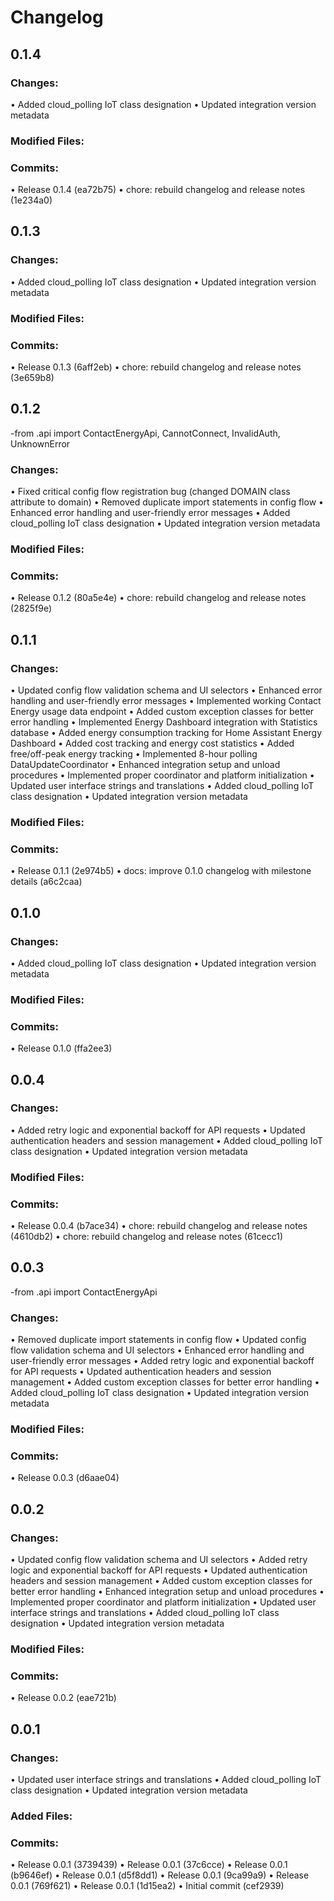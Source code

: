 # Changelog

## 0.1.4

### Changes:
• Added cloud_polling IoT class designation
• Updated integration version metadata

### Modified Files:

### Commits:
• Release 0.1.4 (ea72b75)
• chore: rebuild changelog and release notes (1e234a0)


## 0.1.3

### Changes:
• Added cloud_polling IoT class designation
• Updated integration version metadata

### Modified Files:

### Commits:
• Release 0.1.3 (6aff2eb)
• chore: rebuild changelog and release notes (3e659b8)


## 0.1.2

-from .api import ContactEnergyApi, CannotConnect, InvalidAuth, UnknownError
### Changes:
• Fixed critical config flow registration bug (changed DOMAIN class attribute to domain)
• Removed duplicate import statements in config flow
• Enhanced error handling and user-friendly error messages
• Added cloud_polling IoT class designation
• Updated integration version metadata

### Modified Files:

### Commits:
• Release 0.1.2 (80a5e4e)
• chore: rebuild changelog and release notes (2825f9e)


## 0.1.1

### Changes:
• Updated config flow validation schema and UI selectors
• Enhanced error handling and user-friendly error messages
• Implemented working Contact Energy usage data endpoint
• Added custom exception classes for better error handling
• Implemented Energy Dashboard integration with Statistics database
• Added energy consumption tracking for Home Assistant Energy Dashboard
• Added cost tracking and energy cost statistics
• Added free/off-peak energy tracking
• Implemented 8-hour polling DataUpdateCoordinator
• Enhanced integration setup and unload procedures
• Implemented proper coordinator and platform initialization
• Updated user interface strings and translations
• Added cloud_polling IoT class designation
• Updated integration version metadata

### Modified Files:

### Commits:
• Release 0.1.1 (2e974b5)
• docs: improve 0.1.0 changelog with milestone details (a6c2caa)


## 0.1.0

### Changes:
• Added cloud_polling IoT class designation
• Updated integration version metadata

### Modified Files:

### Commits:
• Release 0.1.0 (ffa2ee3)


## 0.0.4

### Changes:
• Added retry logic and exponential backoff for API requests
• Updated authentication headers and session management
• Added cloud_polling IoT class designation
• Updated integration version metadata

### Modified Files:

### Commits:
• Release 0.0.4 (b7ace34)
• chore: rebuild changelog and release notes (4610db2)
• chore: rebuild changelog and release notes (61cecc1)


## 0.0.3

-from .api import ContactEnergyApi
### Changes:
• Removed duplicate import statements in config flow
• Updated config flow validation schema and UI selectors
• Enhanced error handling and user-friendly error messages
• Added retry logic and exponential backoff for API requests
• Updated authentication headers and session management
• Added custom exception classes for better error handling
• Added cloud_polling IoT class designation
• Updated integration version metadata

### Modified Files:

### Commits:
• Release 0.0.3 (d6aae04)


## 0.0.2

### Changes:
• Updated config flow validation schema and UI selectors
• Added retry logic and exponential backoff for API requests
• Updated authentication headers and session management
• Added custom exception classes for better error handling
• Enhanced integration setup and unload procedures
• Implemented proper coordinator and platform initialization
• Updated user interface strings and translations
• Added cloud_polling IoT class designation
• Updated integration version metadata

### Modified Files:

### Commits:
• Release 0.0.2 (eae721b)


## 0.0.1

### Changes:
• Updated user interface strings and translations
• Added cloud_polling IoT class designation
• Updated integration version metadata

### Added Files:

### Commits:
• Release 0.0.1 (3739439)
• Release 0.0.1 (37c6cce)
• Release 0.0.1 (b9646ef)
• Release 0.0.1 (d5f8dd1)
• Release 0.0.1 (9ca99a9)
• Release 0.0.1 (769f621)
• Release 0.0.1 (1d15ea2)
• Initial commit (cef2939)


